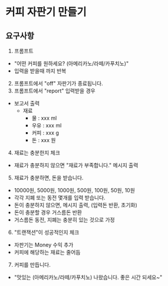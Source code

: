 # 커피 자판기 만들기

## 요구사항

1. 프롬프트
  - "어떤 커피를 원하세요? (아메리카노/라떼/카푸치노)"
  - 입력을 받을때 까지 반복
2. 프롬프트에서 "off" 자판기가 종료됩니다.
3. 프롬프트에서 "report" 입력받을 경우
  - 보고서 출력
    - 재료
      - 물 : xxx ml
      - 우유 : xxx ml
      - 커피 : xxx g
      - 돈 : xxx 원
4. 재료는 충분한지 체크
  - 재료가 충분하지 않으면 "재료가 부족합니다." 메시지 출력
5. 재료가 충분하면, 돈을 받습니다.
  - 10000원, 5000원, 1000원, 500원, 100원, 50원, 10원
  - 각각 지폐 또는 동전 몇개를 입력 받습니다.
  - 돈이 충분하지 않으면, 메시지 출력, (입력돈 반환, 초기화)
  - 돈이 충분할 경우 거스름돈 반환
  - 거스름돈 동전, 지폐는 충분히 있는 것으로 가정
6. "트랜잭션"이 성공적인지 체크
  - 자판기는 Money 수익 추가
  - 커피에 해당하는 재료는 줄어듬
7. 커피를 만듭니다.
  - "맛있는 (아메리카노/라떼/카푸치노) 나왔습니다. 좋은 시간 되세요~"